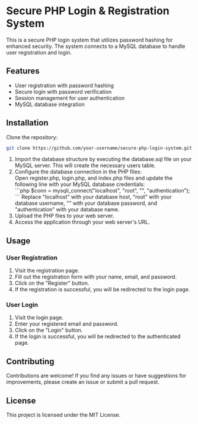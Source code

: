 # Secure PHP Login & Registration System

This is a secure PHP login system that utilizes password hashing for enhanced security. The system connects to a MySQL database to handle user registration and login.

## Features

- User registration with password hashing
- Secure login with password verification
- Session management for user authentication
- MySQL database integration

## Installation
Clone the repository:

   ```bash
   git clone https://github.com/your-username/secure-php-login-system.git
   ```

<ol>
<li>Import the database structure by executing the database.sql file on your MySQL server. This will create the necessary users table.</li>
<li>Configure the database connection in the PHP files: <br>
Open register.php, login.php, and index.php files and update the following line with your MySQL database credentials: <br>
```php
$conn = mysqli_connect("localhost", "root", "", "authentication");
```
Replace "localhost" with your database host, "root" with your database username, "" with your database password, and "authentication" with your database name.
</li>
<li>Upload the PHP files to your web server.</li>
<li>Access the application through your web server's URL. </li>
</ol>

## Usage
### User Registration
<ol>
<li>Visit the registration page.</li>
<li>Fill out the registration form with your name, email, and password.</li>
<li>Click on the "Register" button.</li>
<li>If the registration is successful, you will be redirected to the login page.</li>
</ol>

### User Login
<ol>
<li>Visit the login page.</li>
<li>Enter your registered email and password.</li>
<li>Click on the "Login" button.</li>
<li>If the login is successful, you will be redirected to the authenticated page.</li>
</ol>

## Contributing
Contributions are welcome! If you find any issues or have suggestions for improvements, please create an issue or submit a pull request.

## License
This project is licensed under the MIT License.



